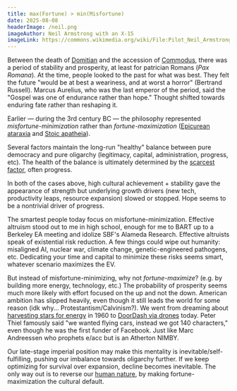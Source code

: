 ```yaml
---
title: max(Fortune) > min(Misfortune)
date: 2025-08-08
headerImage: /neil.png
imageAuthor: Neil Armstrong with an X-15
imageLink: https://commons.wikimedia.org/wiki/File:Pilot_Neil_Armstrong_and_X-15_-1_-_GPN-2000-000121.jpg
---
```

Between the death of [Domitian](https://en.wikipedia.org/wiki/Domitian) and the accession of [Commodus](https://en.wikipedia.org/wiki/Commodus), there was a period of stability and prosperity, at least for patrician Romans (*Pax Romana*). At the time, people looked to the past for what was best. They felt the future "would be at best a weariness, and at worst a horror" (Bertrand Russell). Marcus Aurelius, who was the last emperor of the period, said the "Gospel was one of endurance rather than hope." Thought shifted towards enduring fate rather than reshaping it.

Earlier — during the 3rd century BC — the philosophy represented *misfortune-minimization* rather than *fortune-maximization* ([Epicurean ataraxia](https://en.wikipedia.org/wiki/Ataraxia) and [Stoic apatheia](https://en.wikipedia.org/wiki/Apatheia)). 

Several factors maintain the long-run "healthy" balance between pure democracy and pure oligarchy (legitimacy, capital, administration, progress, etc). The health of the balance is ultimately determined by the [scarcest factor](https://en.wikipedia.org/wiki/Liebig%27s_law_of_the_minimum), often progress.

In both of the cases above, high cultural achievement + stability gave the appearance of strength but underlying growth drivers (new tech, productivity leaps, resource expansion) slowed or stopped. Hope seems to be a nontrivial driver of progress. 

The smartest people today focus on misfortune-minimization. Effective altruism stood out to me in high school, enough for me to BART up to a Berkeley EA meeting and idolize SBF's Alameda Research. Effective altruists speak of existential risk reduction. A few things could wipe out humanity: misaligned AI, nuclear war, climate change, genetic-engineered pathogens, etc. Dedicating your time and capital to minimize these risks seems smart, whatever scenario maximizes the EV.

But instead of misfortune-minimizing, why not *fortune-maximize*? (e.g. by building more energy, technology, etc.) The probability of prosperity seems much more likely with effort focused on the up and not the down. American ambition has slipped heavily, even though it still leads the world for some reason (idk why... Protestantism/Calvinism?). We went from dreaming about [harvesting stars for energy](https://en.wikipedia.org/wiki/Dyson_sphere) in 1960 to [DoorDash via drones](https://www.zipline.com/) today. Peter Thiel famously said "we wanted flying cars, instead we got 140 characters," even though he was the first funder of Facebook. Just like Marc Andreessen who prophets e/acc but is an Atherton NIMBY.

Our late-stage imperial position may make this mentality is inevitable/self-fulfilling, pushing our imbalance towards oligarchy further. If we keep optimizing for survival over expansion, decline becomes inevitable. The only way out is to reverse our [human nature](https://en.wikipedia.org/wiki/Loss_aversion), by making fortune-maximization the cultural default.